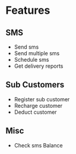 # Features

## SMS

-   Send sms
-   Send multiple sms
-   Schedule sms
-   Get delivery reports

## Sub Customers

-   Register sub customer
-   Recharge customer
-   Deduct customer

## Misc

-   Check sms Balance
